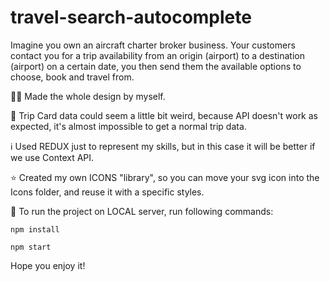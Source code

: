 # travel-search-autocomplete

Imagine you own an aircraft charter broker business.
Your customers contact you for a trip availability from an origin (airport) to a
destination (airport) on a certain date, you then send them the available options to
choose, book and travel from.

🧑‍🎨 Made the whole design by myself.

🤖 Trip Card data could seem a little bit weird, because API doesn't work as expected, it's almost impossible to get a normal trip data.

ℹ️ Used REDUX just to represent my skills, but in this case it will be better if we use Context API.

⭐️ Created my own ICONS "library", so you can move your svg icon into the Icons folder, and reuse it with a specific styles.

🚀 To run the project on LOCAL server, run following commands:

```
npm install
```

```
npm start
```

Hope you enjoy it!
